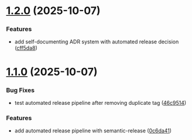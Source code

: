 # [1.2.0](https://github.com/lordcraymen/adr-toolkit/compare/v1.1.0...v1.2.0) (2025-10-07)


### Features

* add self-documenting ADR system with automated release decision ([cff5da8](https://github.com/lordcraymen/adr-toolkit/commit/cff5da8cdcdd186a587e48a5f7ca13dcb7d7764c))

# [1.1.0](https://github.com/lordcraymen/adr-toolkit/compare/v1.0.0...v1.1.0) (2025-10-07)


### Bug Fixes

* test automated release pipeline after removing duplicate tag ([46c9514](https://github.com/lordcraymen/adr-toolkit/commit/46c95144f6158f692abf5a64897a9c10d2dfe745))


### Features

* add automated release pipeline with semantic-release ([0c6da41](https://github.com/lordcraymen/adr-toolkit/commit/0c6da4131e9597ec104dbd6ca413246c010dda20))
